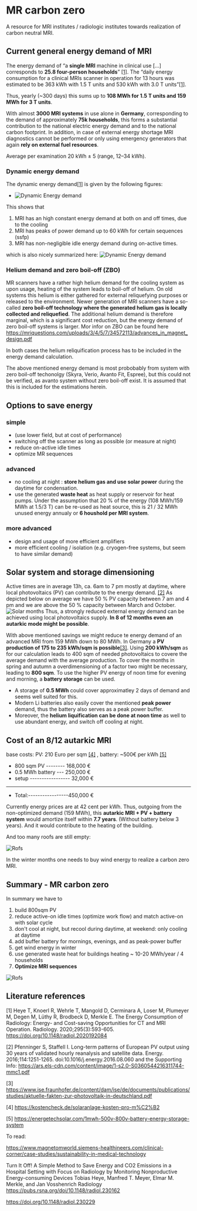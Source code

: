 # MR carbon zero
A resource for MRI institutes / radiologic institutes towards realization of carbon neutral MRI.

## Current general energy demand of MRI
The energy demand of “a **single MRI** machine in clinical use […] corresponds to **25.8 four-person households**” [[1]](#literature-references). The “daily energy consumption for a clinical MRIs  scanner in operation for 13 hours was estimated to be 363 kWh with 1.5 T units and 530 kWh with 3.0 T units”[[1]](#literature-references). 

Thus, yearly (~300 days) this sums up to **108 MWh for 1.5 T units  and 159 MWh for 3 T units**.

With almost **3000 MRI systems** in use alone in **Germany**, corresponding to the demand of approximately **75k households**, this forms a substantial contribution to the national electric energy demand and to the national carbon footprint. In addition, in case of external energy shortage MRI diagnostics cannot be performed or only using emergency generators that again **rely on external fuel resources**.

Average per examination 20 kWh ± 5 (range, 12–34 kWh).

### Dynamic energy demand 
The dynamic energy demand[[1]](#literature-references)  is given by the following figures:

 - ![Dynamic Energy demand](../main/img/dynNRG-MRI_fig2.jpeg)

This shows that 
1. MRI has an high constant energy demand at both on and off times, due to the cooling
2. MRI has peaks of power demand up to 60 kWh for certain sequences (ssfp)
3. MRI has non-negligible idle energy demand during on-active times.

which is also nicely summarized here:
![Dynamic Energy demand](../main/img/dynNRG_MRI_fig7.jpeg)

### Helium demand and zero boil-off (ZBO)
MR scanners have a rather high helium demand for the cooling system as upon usage, heating of the system leads to boil-off of helium.
On old systems this helium is either gathered for external reliquefying purposes or released to the environment.
Newer generation of MRI scanners have a so-called **zero boil-off technology where the generated helium gas is locally collected and reliquefied**. The additional helium demand is therefore marginal, which is a significant cost reduction, but the energy demand of zero boil-off systems is larger.
Mor infor on ZBO can be found here https://mriquestions.com/uploads/3/4/5/7/34572113/advances_in_magnet_design.pdf

In both cases the helium reliquification process has to be included in the energy demand calculation.

The above mentioned energy demand is most probobably from system with zero boil-off techonolgy (Skyra, Verio, Avanto Fit, Espree), but this could not be verified, as avanto system without zero boil-off exist. It is assumed that this is included for the estimations herein.


## Options to save energy
### simple
- (use lower field, but at cost of performance)
- switching off the scanner as long as possible (or measure at night)
- reduce on-active idle times 
- optimize MR sequences

### advanced 
- no cooling at night : **store helium gas and use solar power** during the daytime for condensation.
- use the generated **waste heat** as heat supply or reservoir for heat pumps. Under the assumption that 20 % of the energy (108 MWh/159 MWh at 1.5/3 T) can be re-used as heat source, this is  21 / 32 MWh unused energy annualy or **6 houshold per MRI system**.

### more advanced 
- design and usage of more efficient amplifiers
- more efficient cooling / isolation (e.g. cryogen-free systems, but seem to have similar demand)

## Solar system and storage dimensioning
Active times are in average 13h, ca. 6am to 7 pm mostly at daytime, where local photovoltaics (PV) can contribute to the energy demand. [[2]](#literature-references) 
As depicted below on average we have 50 % PV capacity between 7 am and 4 pm  and we are above the 50 % capacity between March and October.
![Solar months](../main/img/PV_weekly_hourly_germany.jpg)
Thus, a strongly reduced external energy demand can be achieved using local photovoltaics supply. 
**In 8 of 12 months even an autarkic mode might be possible**.

With above mentioned savings we might reduce te energy demand of an advanced MRI from 159 MWh down to 80 MWh.
In Germany a **PV production of 175 to 235 kWh/sqm is possible**[[3]](#literature-references).  Using **200 kWh/sqm** as for our calculation leads to 400 sqm of needed photovoltaics to covere the average demand with the average production.
To cover the months in spring and autumn a overdimensioning of a factor two might be necessary, leading to **800 sqm**.
To use the higher PV energy of noon time for evening and morning, a **battery storage** can be used.
 - A storage of **0.5 MWh** could cover approximatley 2 days of demand and seems well suited for this. 
 - Modern Li batteries also easily cover the mentioned **peak power** demand, thus the battery also serves as a peak power buffer.
 - Moreover, the **helium liquification can be done at noon time** as well to use abundant energy, and switch off cooling at night.

## Cost of an 8/12 autarkic MRI 
base costs: PV: 210 Euro per sqm [[4]](#literature-references) , battery: ~500€ per kWh [[5]](#literature-references) 

- 800 sqm PV --------  168,000 €
- 0.5 MWh battery --- 250,000 €
- setup ----------------- 32,000 €
- ----------------------------------
- Total:-----------------450,000 €

Currently energy prices are at 42 cent per kWh. Thus, outgoing from the non-optimized demand (159 MWh), this **autarkic MRI + PV + battery system** would amortize itself within **7.7 years**. (Without battery below 3 years). And it would contribute to the heating of the building.

And too many roofs are still empty:

![Rofs](../main/img/roofs.jpg)

In the winter months one needs to buy wind energy to realize a carbon zero MRI.

## Summary - MR carbon zero
In summary we have to
1. build 800sqm PV
2. reduce active-on idle times (optimize work flow) and match active-on with solar cycle
3. don't cool at night, but recool during daytime, at weekend: only cooling at daytime
4. add buffer battery for mornings, evenings, and as peak-power buffer
5. get wind energy in winter
6. use generated waste heat for buildings heating ~ 10-20 MWh/year / 4 households
7. **Optimize MRI sequences**

![Rofs](../main/img/summary.jpg)

## Literature references

[1]	Heye T, Knoerl R, Wehrle T, Mangold D, Cerminara A, Loser M, Plumeyer M, Degen M, Lüthy R, Brodbeck D, Merkle E. The Energy Consumption of Radiology: Energy- and Cost-saving                    Opportunities for CT and MRI Operation. Radiology. 2020;295(3):593-605. https://doi.org/10.1148/radiol.2020192084 

[2] Pfenninger S, Staffell I. Long-term patterns of European PV output using 30 years of validated hourly reanalysis and satellite data. Energy. 2016;114:1251-1265. doi:10.1016/j.energy.2016.08.060 and the Supporting Info: 
https://ars.els-cdn.com/content/image/1-s2.0-S0360544216311744-mmc1.pdf

[3] https://www.ise.fraunhofer.de/content/dam/ise/de/documents/publications/studies/aktuelle-fakten-zur-photovoltaik-in-deutschland.pdf

[4] https://kostencheck.de/solaranlage-kosten-pro-m%C2%B2

[5] https://energetechsolar.com/1mwh-500v-800v-battery-energy-storage-system


To read:

https://www.magnetomworld.siemens-healthineers.com/clinical-corner/case-studies/sustainability-in-medical-technology

Turn It Off! A Simple Method to Save Energy and CO2 Emissions in a Hospital Setting with Focus on Radiology by Monitoring Nonproductive Energy-consuming Devices Tobias Heye, Manfred T. Meyer, Elmar M. Merkle, and Jan Vosshenrich
Radiology https://pubs.rsna.org/doi/10.1148/radiol.230162

https://doi.org/10.1148/radiol.230229

